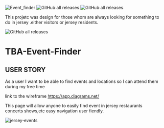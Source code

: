 ![Event_finder](https://user-images.githubusercontent.com/82961272/192934542-c82e5dfd-bd1f-4128-9326-e3ee49cbfeda.png)
![GitHub all releases](https://img.shields.io/github/downloads/chrisaez1/TBA-Event-finder/total?label=Google-Maps-api&logoColor=red&style=flat-square)
![GitHub all releases](https://img.shields.io/github/downloads/chrisaez1/BA-Event-Finder/pull/9/total?label=js&logoColor=red&style=flat-square)


This projetc was design for those whom are always looking for something to do in jersey .either visitors or jersey residents.

![GitHub all releases](https://img.shields.io/github/downloads/chrisaez1/BA-Event-Finder/pull/9/total?label=js&logoColor=red&style=flat-square)



# TBA-Event-Finder

## USER STORY

As a user
I want to be able to find events and locations
so I can attend them during my free time

link to the wireframe https://app.diagrams.net/


This page will allow anyone to easily find event in jersey
restaurants
concerts
shows,etc
easy navigation
user fiendly.

![jersey-events](https://user-images.githubusercontent.com/82961272/193139705-75d516c6-e688-4727-9a0b-f1d630d53ce3.jpeg)
